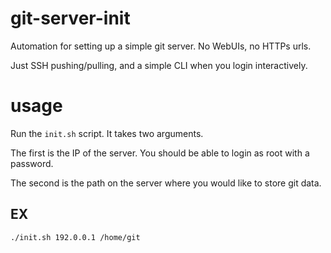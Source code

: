 # git-server-init

Automation for setting up a simple git server. 
No WebUIs, no HTTPs urls. 

Just SSH pushing/pulling, and a simple CLI when you login interactively.


# usage

Run the `init.sh` script. It takes two arguments.

The first is the IP of the server. You should be able to login as root with a password.

The second is the path on the server where you would like to store git data.

## EX
```
./init.sh 192.0.0.1 /home/git
```
